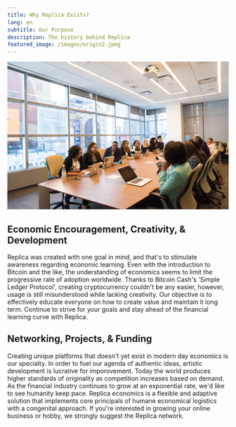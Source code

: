 ```yaml
---
title: Why Replica Exists?
lang: en
subtitle: Our Purpose
description: The history behind Replica
featured_image: /images/origin2.jpeg
---
```

<img src="images/demo/meeting.jpg">

## Economic Encouragement, Creativity, & Development

Replica was created with one goal in mind, and that's to stimulate awareness regarding economic learning. Even with the introduction to Bitcoin and the like, the understanding of economics seems to limit the progressive rate of adoption worldwide. Thanks to Bitcoin Cash's 'Simple Ledger Protocol', creating cryptocurrency couldn't be any easier, however, usage is still misunderstood while lacking creativity. Our objective is to effectively educate everyone on how to create value and maintain it long term. Continue to strive for your goals and stay ahead of the financial learning curve with Replica. 

## Networking, Projects, & Funding

Creating unique platforms that doesn't yet exist in modern day economics is our specialty. In order to fuel our agenda of authentic ideas, artistic development is lucrative for imporovement. Today the world produces higher standards of originality as competition increases based on demand. As the financial industry continues to grow at an exponential rate, we'd like to see humanity keep pace. Replica economics is a flexible and adaptive solution that implements core principals of humane economical logistics with a congenital approach. If you're interested in growing your online business or hobby, we strongly suggest the Replica network.
